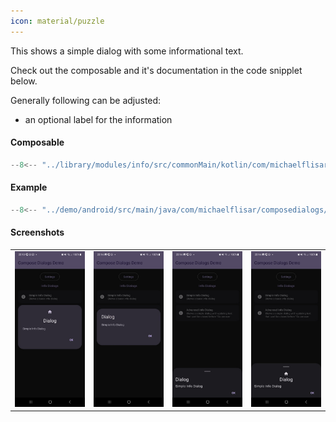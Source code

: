 ```yaml
---
icon: material/puzzle
---
```


This shows a simple dialog with some informational text.

Check out the composable and it's documentation in the code snipplet below.

Generally following can be adjusted:

* an optional label for the information
  
#### Composable

```kotlin
--8<-- "../library/modules/info/src/commonMain/kotlin/com/michaelflisar/composedialogs/dialogs/info/DialogInfo.kt:constructor"
```

#### Example

```kotlin
--8<-- "../demo/android/src/main/java/com/michaelflisar/composedialogs/demo/demos/InfoDemos.kt:demo"
```

#### Screenshots

| | | | |
|-|-|-|-|
| ![Screenshot](../screenshots/demo_info1.jpg) | ![Screenshot](../screenshots/demo_info2.jpg) | ![Screenshot](../screenshots/demo_info3.jpg) | ![Screenshot](../screenshots/demo_info4.jpg) |